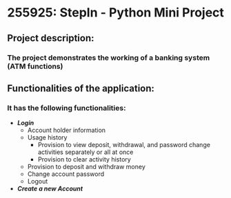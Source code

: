 # 255925: StepIn - Python Mini Project




## Project description:
### The project demonstrates the working of a banking system (ATM functions)




## Functionalities of the application:
### It has the following functionalities:
- _**Login**_
  - Account holder information
  - Usage history
    - Provision to view deposit, withdrawal, and password change activities separately or all at once
    - Provision to clear activity history
  - Provision to deposit and withdraw money
  - Change account password
  - Logout
- _**Create a new Account**_
  
